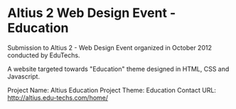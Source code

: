 Altius 2 Web Design Event - Education
=========================

Submission to Altius 2 - Web Design Event organized in October 2012 conducted by EduTechs.

A website targeted towards "Education" theme designed in HTML, CSS and Javascript.

Project Name: Altius Education Project
Theme: Education
Contact URL: http://altius.edu-techs.com/home/
